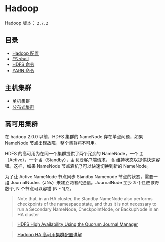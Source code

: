 # Hadoop

Hadoop 版本： `2.7.2`

## 目录

- [Hadoop 配置](./hadoop-config.md)
- [FS shell](./fs-shell.md)
- [HDFS 命令](./hdfs-command.md)
- [YARN 命令](./yarn-command.md)

## 主机集群

- [单机集群](http://hadoop.apache.org/docs/r2.7.2/hadoop-project-dist/hadoop-common/SingleCluster.html)
- [分布式集群](http://hadoop.apache.org/docs/r2.7.2/hadoop-project-dist/hadoop-common/ClusterSetup.html)

## 高可用集群

在 hadoop 2.0.0 以前，HDFS 集群的 NameNode 存在单点问题，如果 NameNode 节点出现故障，整个集群将不可用。

HDFS 的高可用为在同一个集群提供了两个冗余的 NameNode，一个 `主`（Active），一个 `备`（Standby），`主` 负责客户端请求， `备` 维持状态以提供快速容错。这样，如果 NameNode 节点宕机了可以快速切换到新的 NameNode。

为了让 Active NameNode 节点同步 Standby Namenode 节点的状态，需要一组 JournalNodes（JNs）来建立两者的通信。JournalNode 至少 3 个且应该奇数个, N 个节点可以容错 (N - 1)/2。

> Note that, in an HA cluster, the Standby NameNode also performs checkpoints of the namespace state, and thus it is not necessary to run a Secondary NameNode, CheckpointNode, or BackupNode in an HA cluster

> [HDFS High Availability Using the Quorum Journal Manager](https://hadoop.apache.org/docs/r2.7.3/hadoop-project-dist/hadoop-hdfs/HDFSHighAvailabilityWithQJM.html)

> [Hadoop HA 高可用集群配置详解](http://www.linuxidc.com/Linux/2016-08/134180.htm)

